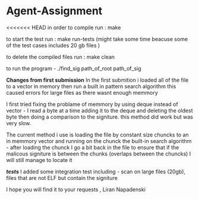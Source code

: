 # Agent-Assignment

<<<<<<< HEAD
in order to compile run : make

to start the test run : make run-tests
(might take some time beacuse some of the test cases includes 20 gb files )

to delete the compiled files run : make clean

to run the program - ./find_sig path_of_root path_of_sig


**Changes from first submission**
In the first submition i loaded all of the file to a vector in memory then run a built in pattern search algorithm this caused errors for large files as there wasnt enough memmory

I first tried fixing the problame of memmory by using deque instead of vector - I read a byte at a time adding it to the deque and deleting the oldest byte then doing a comparison to the signiture. this method did work but was very slow.

The current method i use is loading the file by constant size chuncks to an in memmory vector and running on the chunck the built-in search algorithm - after loading  the chunck I go a bit back in the file to ensure that if the malicous signiture is between the chunks (overlaps between the chuncks) I will still manage to locate it

***tests***
I added some integration test including - 
scan on large files (20gb),
files that are not ELF but contain the signiture


I hope you will find it to your requests ,
Liran Napadenski
